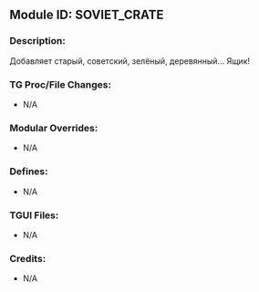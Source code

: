 ## Module ID: SOVIET_CRATE

### Description:

Добавляет старый, советский, зелёный, деревянный... Ящик!


### TG Proc/File Changes:

- N/A


### Modular Overrides:

- N/A


### Defines:

- N/A


### TGUI Files:

- N/A


### Credits:

- N/A
